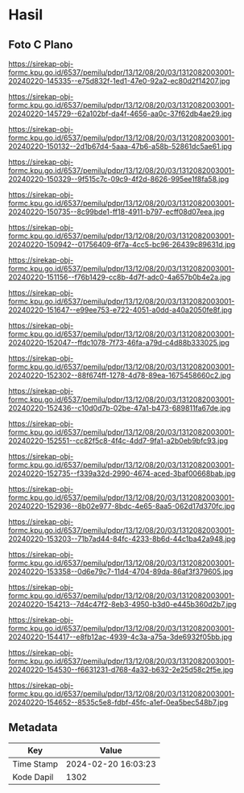# Hasil

## Foto C Plano

https://sirekap-obj-formc.kpu.go.id/6537/pemilu/pdpr/13/12/08/20/03/1312082003001-20240220-145335--e75d832f-1ed1-47e0-92a2-ec80d2f14207.jpg

https://sirekap-obj-formc.kpu.go.id/6537/pemilu/pdpr/13/12/08/20/03/1312082003001-20240220-145729--62a102bf-da4f-4656-aa0c-37f62db4ae29.jpg

https://sirekap-obj-formc.kpu.go.id/6537/pemilu/pdpr/13/12/08/20/03/1312082003001-20240220-150132--2d1b67d4-5aaa-47b6-a58b-52861dc5ae61.jpg

https://sirekap-obj-formc.kpu.go.id/6537/pemilu/pdpr/13/12/08/20/03/1312082003001-20240220-150329--9f515c7c-09c9-4f2d-8626-995ee1f8fa58.jpg

https://sirekap-obj-formc.kpu.go.id/6537/pemilu/pdpr/13/12/08/20/03/1312082003001-20240220-150735--8c99bde1-ff18-4911-b797-ecff08d07eea.jpg

https://sirekap-obj-formc.kpu.go.id/6537/pemilu/pdpr/13/12/08/20/03/1312082003001-20240220-150942--01756409-6f7a-4cc5-bc96-26439c89631d.jpg

https://sirekap-obj-formc.kpu.go.id/6537/pemilu/pdpr/13/12/08/20/03/1312082003001-20240220-151156--f76b1429-cc8b-4d7f-adc0-4a657b0b4e2a.jpg

https://sirekap-obj-formc.kpu.go.id/6537/pemilu/pdpr/13/12/08/20/03/1312082003001-20240220-151647--e99ee753-e722-4051-a0dd-a40a2050fe8f.jpg

https://sirekap-obj-formc.kpu.go.id/6537/pemilu/pdpr/13/12/08/20/03/1312082003001-20240220-152047--ffdc1078-7f73-46fa-a79d-c4d88b333025.jpg

https://sirekap-obj-formc.kpu.go.id/6537/pemilu/pdpr/13/12/08/20/03/1312082003001-20240220-152302--88f674ff-1278-4d78-89ea-1675458660c2.jpg

https://sirekap-obj-formc.kpu.go.id/6537/pemilu/pdpr/13/12/08/20/03/1312082003001-20240220-152436--c10d0d7b-02be-47a1-b473-689811fa67de.jpg

https://sirekap-obj-formc.kpu.go.id/6537/pemilu/pdpr/13/12/08/20/03/1312082003001-20240220-152551--cc82f5c8-4f4c-4dd7-9fa1-a2b0eb9bfc93.jpg

https://sirekap-obj-formc.kpu.go.id/6537/pemilu/pdpr/13/12/08/20/03/1312082003001-20240220-152735--f339a32d-2990-4674-aced-3baf00668bab.jpg

https://sirekap-obj-formc.kpu.go.id/6537/pemilu/pdpr/13/12/08/20/03/1312082003001-20240220-152936--8b02e977-8bdc-4e65-8aa5-062d17d370fc.jpg

https://sirekap-obj-formc.kpu.go.id/6537/pemilu/pdpr/13/12/08/20/03/1312082003001-20240220-153203--71b7ad44-84fc-4233-8b6d-44c1ba42a948.jpg

https://sirekap-obj-formc.kpu.go.id/6537/pemilu/pdpr/13/12/08/20/03/1312082003001-20240220-153358--0d6e79c7-11d4-4704-89da-86af3f379605.jpg

https://sirekap-obj-formc.kpu.go.id/6537/pemilu/pdpr/13/12/08/20/03/1312082003001-20240220-154213--7d4c47f2-8eb3-4950-b3d0-e445b360d2b7.jpg

https://sirekap-obj-formc.kpu.go.id/6537/pemilu/pdpr/13/12/08/20/03/1312082003001-20240220-154417--e8fb12ac-4939-4c3a-a75a-3de6932f05bb.jpg

https://sirekap-obj-formc.kpu.go.id/6537/pemilu/pdpr/13/12/08/20/03/1312082003001-20240220-154530--f6631231-d768-4a32-b632-2e25d58c2f5e.jpg

https://sirekap-obj-formc.kpu.go.id/6537/pemilu/pdpr/13/12/08/20/03/1312082003001-20240220-154652--8535c5e8-fdbf-45fc-a1ef-0ea5bec548b7.jpg


## Metadata

| Key        | Value               |
| ---------- | ------------------- |
| Time Stamp | 2024-02-20 16:03:23 |
| Kode Dapil | 1302                |



